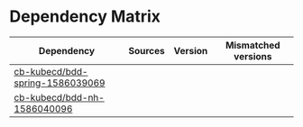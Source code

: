 # Dependency Matrix

Dependency | Sources | Version | Mismatched versions
---------- | ------- | ------- | -------------------
[cb-kubecd/bdd-spring-1586039069](https://github.com/cb-kubecd/bdd-spring-1586039069.git) |  | []() | 
[cb-kubecd/bdd-nh-1586040096](https://github.com/cb-kubecd/bdd-nh-1586040096.git) |  | []() | 
